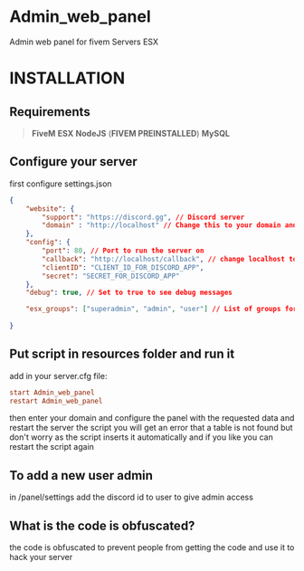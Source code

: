 # Admin_web_panel
 Admin web panel for fivem Servers ESX


# INSTALLATION

## Requirements
> **FiveM**
> **ESX**
> **NodeJS** (**FIVEM PREINSTALLED**)
> **MySQL**

## Configure your server

first configure settings.json

```json
{
    "website": {
        "support": "https://discord.gg", // Discord server
        "domain" : "http://localhost" // Change this to your domain and add port if needed
    },
    "config": {
        "port": 80, // Port to run the server on
        "callback": "http://localhost/callback", // change localhost to your domain and add port if needed and set callback in discord developer portal
        "clientID": "CLIENT_ID_FOR_DISCORD_APP",
        "secret": "SECRET_FOR_DISCORD_APP"
    },
    "debug": true, // Set to true to see debug messages

    "esx_groups": ["superadmin", "admin", "user"] // List of groups for esx
    
}

```


## Put script in resources folder and run it 

add in your server.cfg file:
```cfg
start Admin_web_panel
restart Admin_web_panel

```	

then enter your domain and configure the panel with the requested data and restart the server the script
you will get an error that a table is not found but don't worry as the script inserts it automatically
and if you like you can restart the script again

## To add a new user admin
    
in /panel/settings add the discord id to user to give admin access

## What is the code is obfuscated?

the code is obfuscated to prevent people from getting the code and use it to hack your server